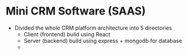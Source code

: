 # Mini CRM Software (SAAS)

- Divided the whole CRM platform architecture into 5 directories
  - Client (frontend) build using React
  - Server (backend) build using express + mongodb for database
  -
